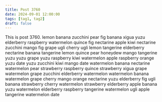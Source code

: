 ```yaml
---
title: Post 3760
date: 2024-09-01 12:00:00
tags: [tag1, tag2]
draft: false
---
```

This is post 3760.
lemon
banana
zucchini
pear
fig
banana
xigua
yuzu
elderberry
raspberry
watermelon
quince
fig
nectarine
apple
kiwi
nectarine
zucchini
mango
fig
grape
ugli
cherry
ugli
lemon
tangerine
elderberry
nectarine
banana
tangerine
lemon
quince
pear
honeydew
mango
tangerine
yuzu
yuzu
grape
yuzu
raspberry
kiwi
watermelon
apple
raspberry
orange
yuzu
date
yuzu
zucchini
kiwi
mango
date
watermelon
banana
nectarine
watermelon
pear
strawberry
raspberry
quince
strawberry
xigua
grape
watermelon
grape
zucchini
elderberry
watermelon
watermelon
banana
watermelon
grape
cherry
mango
orange
nectarine
yuzu
elderberry
fig
ugli
banana
strawberry
cherry
watermelon
strawberry
elderberry
apple
banana
yuzu
watermelon
elderberry
raspberry
tangerine
watermelon
ugli
apple
tangerine
watermelon
date
